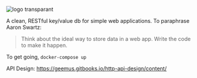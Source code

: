 ![logo transparant](https://cloud.githubusercontent.com/assets/114097/12647858/420a4e98-c5cf-11e5-8ba9-fee942e485f9.png)


A clean, RESTful key/value db for simple web applications. To paraphrase Aaron Swartz:

> Think about the ideal way to store data in a web app. Write the code to make it happen.

To get going, `docker-compose up`

API Design: https://geemus.gitbooks.io/http-api-design/content/
